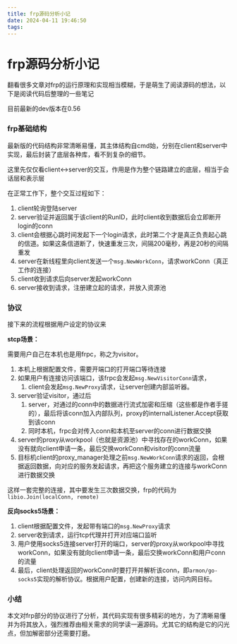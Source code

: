 ```yaml
---
title: frp源码分析小记
date: 2024-04-11 19:46:50
tags:
---
```


# frp源码分析小记

翻看很多文章对frp的运行原理和实现相当模糊，于是萌生了阅读源码的想法，以下是阅读代码后整理的一些笔记

目前最新的dev版本在0.56

### frp基础结构

最新版的代码结构非常清晰易懂，其主体结构自cmd始，分别在client和server中实现，最后封装了底层各种库，看不到复杂的细节。

这里先仅仅看client↔server的交互，作用是作为整个链路建立的底层，相当于会话层和表示层

在正常工作下，整个交互过程如下：

1. client轮询登陆server
2. server验证并返回属于该client的RunID，此时client收到数据后会立即断开login的conn
3. client会根据心跳时间发起下一个login请求，此时第二个才是真正负责起心跳的信道。如果这条信道断了，快速重发三次，间隔200毫秒，再是20秒的间隔重发
4. server在新线程里向client发送一个`msg.NewWorkConn`，请求workConn（真正工作的连接）
5. client收到请求后向server发起workConn
6. server接收到请求，注册建立起的请求，并放入资源池

### 协议

接下来的流程根据用户设定的协议来

**stcp场景：**

需要用户自己在本机也是用frpc，称之为visitor。

1. 本机上根据配置文件，需要开端口的打开端口等待连接
2. 如果用户有连接访问该端口，该frpc会发起`msg.NewVisitorConn`请求，
    1. client会发起`msg.NewProxy`请求，让server创建内部监听器。
3. server验证visitor，通过后
    1. server，对通过的conn中的数据进行流式加密和压缩（这些都是作者手搓的），最后将该conn加入内部队列，proxy的internalListener.Accept获取到该conn
    2. 同时本机，frpc会对传入conn和本机至server的conn进行数据交换
4. server的proxy从workpool（也就是资源池）中寻找存在的workConn，如果没有就向client申请一条，最后交换workConn和visitor的conn流量
5. 目标机client的proxy_manager处理之前`msg.NewWorkConn`请求的返回，会根据返回数据，向对应的服务发起请求，再把这个服务建立的连接与workConn进行数据交换

这样一套完整的连接，其中要发生三次数据交换，frp的代码为`libio.Join(localConn, remote)`

**反向socks5场景：**

1. client根据配置文件，发起带有端口的`msg.NewProxy`请求
2. server收到请求，运行tcp代理并打开对应端口监听
3. 用户使用socks5连接server打开的端口，server的proxy从workpool中寻找workConn，如果没有就向client申请一条，最后交换workConn和用户conn的流量
4. 最后，client处理返回的workConn时要打开并解析该conn，即`armon/go-socks5`实现的解析协议。根据用户配置，创建新的连接，访问内网目标。

### 小结

本文对frp部分的协议进行了分析，其代码实现有很多精彩的地方，为了清晰易懂并为将其放入，强烈推荐由相关需求的同学读一遍源码。尤其它的结构是它的闪光点，但加解密部分还需要打磨。